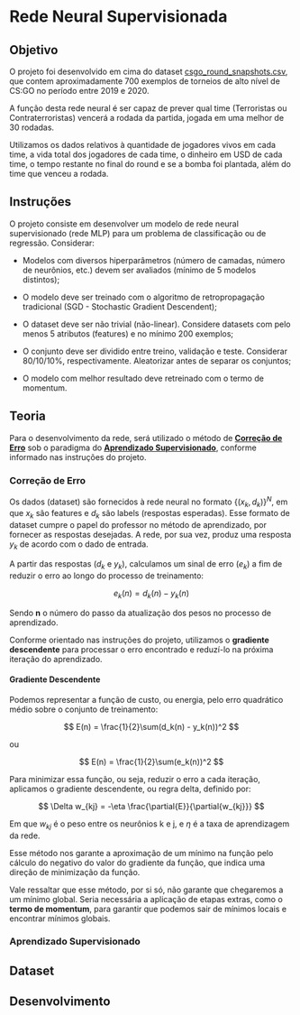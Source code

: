 # Rede Neural Supervisionada

## Objetivo

O projeto foi desenvolvido em cima do dataset [csgo_round_snapshots.csv](db/csgo_round_snapshots.csv), que contem aproximadamente 700 exemplos de torneios de alto nível de CS:GO no período entre 2019 e 2020.

A função desta rede neural é ser capaz de prever qual time (Terroristas ou Contraterroristas) vencerá a rodada da partida, jogada em uma melhor de 30 rodadas.

Utilizamos os dados relativos à quantidade de jogadores vivos em cada time, a vida total dos jogadores de cada time, o dinheiro em USD de cada time, o tempo restante no final do round e se a bomba foi plantada, além do time que venceu a rodada.

## Instruções

O projeto consiste em desenvolver um modelo de rede neural supervisionado (rede MLP) para um problema de classificação ou de regressão. Considerar:

- Modelos com diversos hiperparâmetros (número de camadas, número de neurônios, etc.) devem ser avaliados (mínimo de 5 modelos distintos);

- O modelo deve ser treinado com o algoritmo de retropropagação tradicional (SGD - Stochastic Gradient Descendent);

- O dataset deve ser não trivial (não-linear). Considere datasets com pelo menos 5 atributos (features) e no mínimo 200 exemplos;

- O conjunto deve ser dividido entre treino, validação e teste. Considerar 80/10/10%, respectivamente. Aleatorizar antes de separar os conjuntos;

- O modelo com melhor resultado deve retreinado com o termo de momentum.

## Teoria

Para o desenvolvimento da rede, será utilizado o método de **[Correção de Erro](#correção-de-erro)** sob o paradigma do **[Aprendizado Supervisionado](#aprendizado-supervisionado)**, conforme informado nas instruções do projeto.

### Correção de Erro

Os dados (dataset) são fornecidos à rede neural no formato $\{(x_k, d_k)\}^N$, em que $x_k$ são features e $d_k$ são labels (respostas esperadas). Esse formato de dataset cumpre o papel do professor no método de aprendizado, por fornecer as respostas desejadas. A rede, por sua vez, produz uma resposta $y_k$ de acordo com o dado de entrada.

A partir das respostas ($d_k$ e $y_k$), calculamos um sinal de erro ($e_k$) a fim de reduzir o erro ao longo do processo de treinamento:

$$ e_k(n) = d_k(n) - y_k(n) $$

Sendo **n** o número do passo da atualização dos pesos no processo de aprendizado.

Conforme orientado nas instruções do projeto, utilizamos o **gradiente descendente** para processar o erro encontrado e reduzí-lo na próxima iteração do aprendizado.

#### **Gradiente Descendente**

Podemos representar a função de custo, ou energia, pelo erro quadrático médio sobre o conjunto de treinamento:

$$ E(n) = \frac{1}{2}\sum(d_k(n) - y_k(n))^2 $$

ou

$$ E(n) = \frac{1}{2}\sum(e_k(n))^2 $$

Para minimizar essa função, ou seja, reduzir o erro a cada iteração, aplicamos o gradiente descendente, ou regra delta, definido por:

$$ \Delta w_{kj} = -\eta \frac{\partial{E}}{\partial{w_{kj}}} $$

Em que $w_{kj}$ é o peso entre os neurônios k e j, e $\eta$ é a taxa de aprendizagem da rede.

Esse método nos garante a aproximação de um mínimo na função pelo cálculo do negativo do valor do gradiente da função, que indica uma direção de minimização da função.

Vale ressaltar que esse método, por si só, não garante que chegaremos a um mínimo global. Seria necessária a aplicação de etapas extras, como o **termo de momentum**, para garantir que podemos sair de mínimos locais e encontrar mínimos globais.

### Aprendizado Supervisionado

## Dataset

## Desenvolvimento